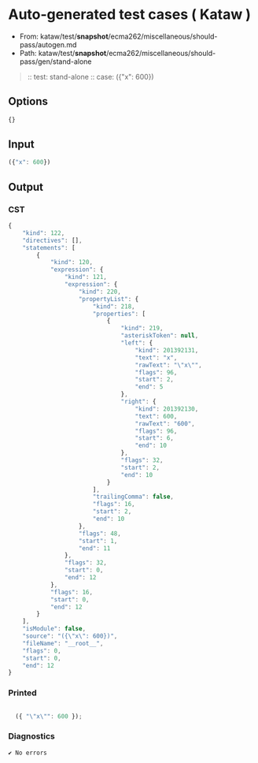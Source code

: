 # Auto-generated test cases ( Kataw )
- From: kataw/test/__snapshot__/ecma262/miscellaneous/should-pass/autogen.md
- Path: kataw/test/__snapshot__/ecma262/miscellaneous/should-pass/gen/stand-alone
> :: test: stand-alone
> :: case: ({"x": 600})
## Options

`````js
{}
`````
## Input

`````js
({"x": 600})
`````
## Output

### CST

```javascript
{
    "kind": 122,
    "directives": [],
    "statements": [
        {
            "kind": 120,
            "expression": {
                "kind": 121,
                "expression": {
                    "kind": 220,
                    "propertyList": {
                        "kind": 218,
                        "properties": [
                            {
                                "kind": 219,
                                "asteriskToken": null,
                                "left": {
                                    "kind": 201392131,
                                    "text": "x",
                                    "rawText": "\"x\"",
                                    "flags": 96,
                                    "start": 2,
                                    "end": 5
                                },
                                "right": {
                                    "kind": 201392130,
                                    "text": 600,
                                    "rawText": "600",
                                    "flags": 96,
                                    "start": 6,
                                    "end": 10
                                },
                                "flags": 32,
                                "start": 2,
                                "end": 10
                            }
                        ],
                        "trailingComma": false,
                        "flags": 16,
                        "start": 2,
                        "end": 10
                    },
                    "flags": 48,
                    "start": 1,
                    "end": 11
                },
                "flags": 32,
                "start": 0,
                "end": 12
            },
            "flags": 16,
            "start": 0,
            "end": 12
        }
    ],
    "isModule": false,
    "source": "({\"x\": 600})",
    "fileName": "__root__",
    "flags": 0,
    "start": 0,
    "end": 12
}
```

### Printed

```javascript

  ({ "\"x\"": 600 });

```

### Diagnostics

```javascript
✔ No errors
```

